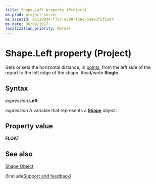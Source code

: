 ```yaml
---
title: Shape.Left property (Project)
ms.prod: project-server
ms.assetid: e1128044-f737-e500-f66c-b3ea3f5f1244
ms.date: 06/08/2017
localization_priority: Normal
---
```



# Shape.Left property (Project)
Gets or sets the horizontal distance, in [points](../language/glossary/vbe-glossary.md#point), from the left side of the report to the left edge of the shape. Read/write  **Single**.

## Syntax

_expression_.**Left**

_expression_ A variable that represents a **[Shape](Project.Shape.md)** object.


## Property value

 **FLOAT**


## See also


[Shape Object](Project.shape.md)

[!include[Support and feedback](~/includes/feedback-boilerplate.md)]
